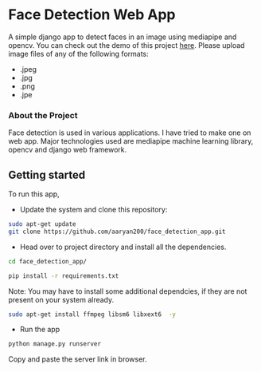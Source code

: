 # Face Detection Web App
A simple django app to detect faces in an image using mediapipe and opencv.
You can check out the demo of this project [here](face-detection-app-production.up.railway.app).
Please upload image files of any of the following formats:
* .jpeg
* .jpg
* .png
* .jpe
### About the Project
Face detection is used in various applications. I have tried to make one on web app.
Major technologies used are mediapipe machine learning library, opencv and django web framework.
## Getting started
To run this app,
* Update the system and clone this repository:
```bash
sudo apt-get update
git clone https://github.com/aaryan200/face_detection_app.git
```
* Head over to project directory and install all the dependencies.
```bash
cd face_detection_app/
```
```bash
pip install -r requirements.txt
```
Note: You may have to install some additional dependcies, if they are not present on your system already.
```bash
sudo apt-get install ffmpeg libsm6 libxext6  -y
```
* Run the app
```bash
python manage.py runserver
```
Copy and paste the server link in browser.
